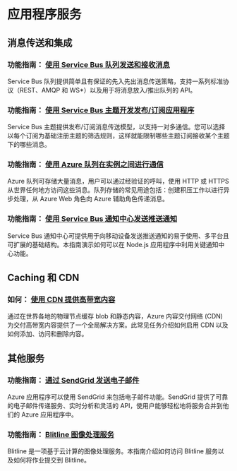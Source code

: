 <h1 id="menu-nodejs-appservices">应用程序服务</h1>
<h2 id="header-0">消息传送和集成</h2>
<h3>功能指南： <a href="http://azure.microsoft.com/zh-cn/documentation/articles/service-bus-nodejs-how-to-use-queues/" ms.pgarea="content" ms.cmpgrp="body" ms.cmptyp="link" ms.cmpnm="使用 Service Bus 队列发送和接收消息" ms.title="" km.title="" ms.interactiontype="1">使用 Service Bus 队列发送和接收消息</a></h3>
<p>Service Bus 队列提供简单且有保证的先入先出消息传送策略，支持一系列标准协议（REST、AMQP 和 WS*）以及用于将消息放入/推出队列的 API。</p>
<h3>功能指南： <a href="http://azure.microsoft.com/zh-cn/documentation/articles/service-bus-nodejs-how-to-use-topics-subscriptions/" ms.pgarea="content" ms.cmpgrp="body" ms.cmptyp="link" ms.cmpnm="使用 Service Bus 主题开发发布/订阅应用程序" ms.title="" km.title="" ms.interactiontype="1">使用 Service Bus 主题开发发布/订阅应用程序</a></h3>
<p>Service Bus 主题提供发布/订阅消息传送模型，以支持一对多通信。您可以选择以每个订阅为基础注册主题的筛选规则，这样就能限制哪些主题订阅接收某个主题下的哪些消息。</p>
<h3>功能指南： <a href="http://azure.microsoft.com/zh-cn/documentation/articles/storage-nodejs-how-to-use-queues/" ms.pgarea="content" ms.cmpgrp="body" ms.cmptyp="link" ms.cmpnm="使用 Azure 队列在实例之间进行通信" ms.title="" km.title="" ms.interactiontype="1">使用 Azure 队列在实例之间进行通信</a></h3>
<p>Azure 队列可存储大量消息，用户可以通过经验证的呼叫，使用 HTTP 或 HTTPS 从世界任何地方访问这些消息。队列存储的常见用途包括：创建积压工作以进行异步处理，从 Azure Web 角色向 Azure 辅助角色传递消息。</p>
<h3>功能指南： <a href="http://azure.microsoft.com/zh-cn/documentation/articles/notification-hubs-nodejs-how-to-use-notification-hubs/" ms.pgarea="content" ms.cmpgrp="body" ms.cmptyp="link" ms.cmpnm="使用 Service Bus 通知中心发送推送通知" ms.title="" km.title="" ms.interactiontype="1">使用 Service Bus 通知中心发送推送通知</a></h3>
<p>Service Bus 通知中心可提供用于向移动设备发送推送通知的易于使用、多平台且可扩展的基础结构。本指南演示如何可以在 Node.js 应用程序中利用关键通知中心功能。</p>
<h2 id="header-1">Caching 和 CDN</h2>
<h3>如何： <a href="http://azure.microsoft.com/zh-cn/documentation/articles/cdn-how-to-use/" ms.pgarea="content" ms.cmpgrp="body" ms.cmptyp="link" ms.cmpnm="使用 CDN 提供高带宽内容" ms.title="" km.title="" ms.interactiontype="1">使用 CDN 提供高带宽内容</a></h3>
<p>通过在世界各地的物理节点缓存 blob 和静态内容，Azure 内容交付网络 (CDN) 为交付高带宽内容提供了一个全局解决方案。此常见任务介绍如何启用 CDN 以及如何添加、访问和删除内容。</p>
<h2 id="header-2">其他服务</h2>
<h3>功能指南： <a href="http://azure.microsoft.com/zh-cn/documentation/articles/store-sendgrid-nodejs-how-to-send-email/" ms.pgarea="content" ms.cmpgrp="body" ms.cmptyp="link" ms.cmpnm="通过 SendGrid 发送电子邮件" ms.title="" km.title="" ms.interactiontype="1">通过 SendGrid 发送电子邮件</a></h3>
<p>Azure 应用程序可以使用 SendGrid 来包括电子邮件功能。SendGrid 提供了可靠的电子邮件传递服务、实时分析和灵活的 API，使用户能够轻松地将服务合并到他们的 Azure 应用程序中。</p>
<h3>功能指南： <a href="http://azure.microsoft.com/zh-cn/documentation/articles/store-blitline-how-to-use/" ms.pgarea="content" ms.cmpgrp="body" ms.cmptyp="link" ms.cmpnm="Blitline 图像处理服务" ms.title="" km.title="" ms.interactiontype="1">Blitline 图像处理服务</a></h3>
<p>Blitline 是一项基于云计算的图像处理服务。本指南介绍如何访问 Blitline 服务以及如何将作业提交到 Blitline。</p>
